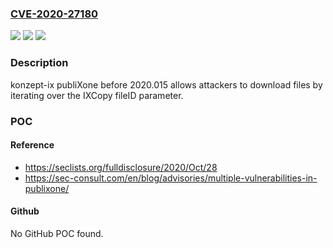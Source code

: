 ### [CVE-2020-27180](https://cve.mitre.org/cgi-bin/cvename.cgi?name=CVE-2020-27180)
![](https://img.shields.io/static/v1?label=Product&message=n%2Fa&color=blue)
![](https://img.shields.io/static/v1?label=Version&message=n%2Fa&color=blue)
![](https://img.shields.io/static/v1?label=Vulnerability&message=n%2Fa&color=brighgreen)

### Description

konzept-ix publiXone before 2020.015 allows attackers to download files by iterating over the IXCopy fileID parameter.

### POC

#### Reference
- https://seclists.org/fulldisclosure/2020/Oct/28
- https://sec-consult.com/en/blog/advisories/multiple-vulnerabilities-in-publixone/

#### Github
No GitHub POC found.

